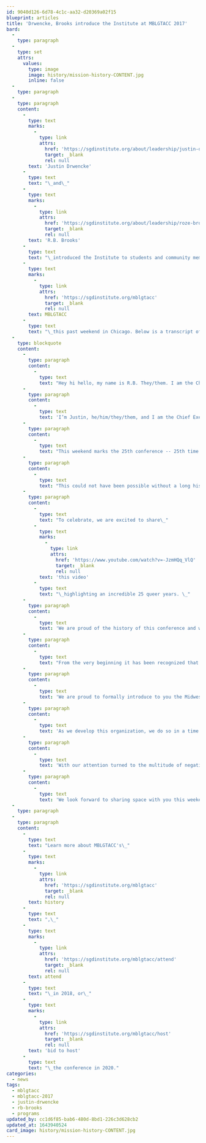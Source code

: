 ```yaml
---
id: 9040d126-6d78-4c1c-aa32-d20369a02f15
blueprint: articles
title: 'Drwencke, Brooks introduce the Institute at MBLGTACC 2017'
bard:
  -
    type: paragraph
  -
    type: set
    attrs:
      values:
        type: image
        image: history/mission-history-CONTENT.jpg
        inline: false
  -
    type: paragraph
  -
    type: paragraph
    content:
      -
        type: text
        marks:
          -
            type: link
            attrs:
              href: 'https://sgdinstitute.org/about/leadership/justin-drwencke'
              target: _blank
              rel: null
        text: 'Justin Drwencke'
      -
        type: text
        text: "\_and\_"
      -
        type: text
        marks:
          -
            type: link
            attrs:
              href: 'https://sgdinstitute.org/about/leadership/roze-brooks'
              target: _blank
              rel: null
        text: 'R.B. Brooks'
      -
        type: text
        text: "\_introduced the Institute to students and community members attending\_"
      -
        type: text
        marks:
          -
            type: link
            attrs:
              href: 'https://sgdinstitute.org/mblgtacc'
              target: _blank
              rel: null
        text: MBLGTACC
      -
        type: text
        text: "\_this past weekend in Chicago. Below is a transcript of their remarks."
  -
    type: blockquote
    content:
      -
        type: paragraph
        content:
          -
            type: text
            text: "Hey hi hello, my name is R.B. They/them. I am the Chief Operations Officer of the Institute. This is my sixth MBLGTACC. I've been attending since 2012 in Ames, Iowa. I also had the privilege of being co-chair of mblgtacc 2014 hosted in Kansas City MO. \_"
      -
        type: paragraph
        content:
          -
            type: text
            text: 'I’m Justin, he/him/they/them, and I am the Chief Executive Officer of the Institute. This is my seventh MBLGTACC. Previously, I had the pleasure of working with a fantastic team to plan the 2013 conference in Lansing, Michigan, near Michigan State University.'
      -
        type: paragraph
        content:
          -
            type: text
            text: "This weekend marks the 25th conference -- 25th time gathering together around the region to be in community, take ownership of our various identities, and challenge ourselves to engage in necessary conversation to continue proving that our region is contributing to the movement.\_"
      -
        type: paragraph
        content:
          -
            type: text
            text: "This could not have been possible without a long history of enthusiastic change makers and risk takers returning every year. This could not have been possible without all of you. \_"
      -
        type: paragraph
        content:
          -
            type: text
            text: "To celebrate, we are excited to share\_"
          -
            type: text
            marks:
              -
                type: link
                attrs:
                  href: 'https://www.youtube.com/watch?v=-JzmHQq_VlQ'
                  target: _blank
                  rel: null
            text: 'this video'
          -
            type: text
            text: "\_highlighting an incredible 25 queer years. \_"
      -
        type: paragraph
        content:
          -
            type: text
            text: 'We are proud of the history of this conference and we look forward to 25 more queer years. We’re here today to share with you how we see that happening. As planners of previous conferences, we are highly aware of the challenges that are faced by each planning team. Planning this conference requires two years of dedication. Each year, students from the host school must build a team and figure out how to make this weekend happen. When we created our teams and planned our respective conferences, we started from scratch. There was no manual to follow, and certainly no organization to share knowledge about what worked well in the past and what didn’t work so well.'
      -
        type: paragraph
        content:
          -
            type: text
            text: "From the very beginning it has been recognized that the Midwest has not been given due credit for its participation and continual contributions to social justice efforts, including queer \_and trans justice. This space has been vital for attendees and planners alike to ensure that a continued space is created for our larger community as well as making a statement each year that the Midwest is just as invested in the movement as our coastal counterparts and greater urban areas. We are elated to say we have been hard at work making strides so that not only can we continue providing this space but also amplifying the voices and validity of Midwest queer and trans experiences beyond the three day weekend."
      -
        type: paragraph
        content:
          -
            type: text
            text: 'We are proud to formally introduce to you the Midwest Institute for Sexuality and Gender Diversity. We re-envision an educational climate that centers the needs and experiences of systemically disadvantaged students and affirms and encourages sexuality and gender diversity. Our mission is to empower students of diverse sexualities and genders to inspire sustainable change; lead higher education colleagues in relevant and inclusive practices; and advance knowledge of sexuality and gender through advocacy and expansive programming.'
      -
        type: paragraph
        content:
          -
            type: text
            text: 'As we develop this organization, we do so in a time of extreme turmoil and conflict. We observe turbulence within our community and this must end. We cannot and will not justify building an organization that exists to support the privileged few. Here today, we re-commit to uplifting the voices of those in our community who are so often not heard.'
      -
        type: paragraph
        content:
          -
            type: text
            text: 'With our attention turned to the multitude of negative and confusing impacts made on our various communities, it has been dire that our team situate itself fully in the complex and multi-faceted efforts of the overall movement. It has also been our self-proclaimed duty to deliberate on how these larger issues impacting our nation inherently and uniquely impact the Midwest region. We would like to invite you to our State of the Region panel on Saturday morning starting at 10:20 am in room 313 to hear some our teammates discuss their experiences with the Midwest and some of the major issues currently facing our community. We would greatly value your attendance and feedback on what you think we should focus our efforts on as we continue to grow this organization.'
      -
        type: paragraph
        content:
          -
            type: text
            text: 'We look forward to sharing space with you this weekend and we appreciate you allowing us the honor of introducing the Institute to all of you.'
  -
    type: paragraph
  -
    type: paragraph
    content:
      -
        type: text
        text: "Learn more about MBLGTACC's\_"
      -
        type: text
        marks:
          -
            type: link
            attrs:
              href: 'https://sgdinstitute.org/mblgtacc'
              target: _blank
              rel: null
        text: history
      -
        type: text
        text: ",\_"
      -
        type: text
        marks:
          -
            type: link
            attrs:
              href: 'https://sgdinstitute.org/mblgtacc/attend'
              target: _blank
              rel: null
        text: attend
      -
        type: text
        text: "\_in 2018, or\_"
      -
        type: text
        marks:
          -
            type: link
            attrs:
              href: 'https://sgdinstitute.org/mblgtacc/host'
              target: _blank
              rel: null
        text: 'bid to host'
      -
        type: text
        text: "\_the conference in 2020."
categories:
  - news
tags:
  - mblgtacc
  - mblgtacc-2017
  - justin-drwencke
  - rb-brooks
  - programs
updated_by: cc1d6f85-bab6-480d-8bd1-226c3d628cb2
updated_at: 1643940524
card_image: history/mission-history-CONTENT.jpg
---
```

